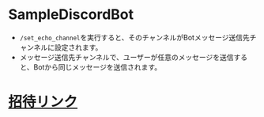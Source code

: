 # SampleDiscordBot
* `/set_echo_channel`を実行すると、そのチャンネルがBotメッセージ送信先チャンネルに設定されます。
* メッセージ送信先チャンネルで、ユーザーが任意のメッセージを送信すると、Botから同じメッセージを送信されます。

# [招待リンク](https://discord.com/oauth2/authorize?client_id=1364086227669749881&permissions=68608&integration_type=0&scope=bot+applications.commands)
